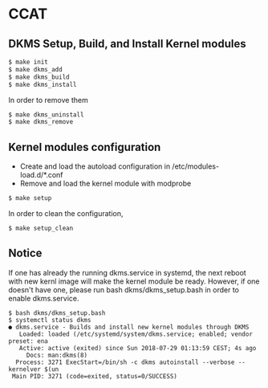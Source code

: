 # CCAT 


## DKMS Setup, Build, and Install Kernel modules


```sh
$ make init
$ make dkms_add
$ make dkms_build
$ make dkms_install
```

In order to remove them

```sh
$ make dkms_uninstall
$ make dkms_remove
```

## Kernel modules configuration

* Create and load the autoload configuration in /etc/modules-load.d/*.conf
* Remove and load the kernel module with modprobe

```sh
$ make setup
```

In order to clean the configuration,

```sh
$ make setup_clean
```

## Notice
If one has already the running dkms.service in systemd, the next reboot with new kernl image will make the kernel module be ready. However, if one doesn't have one, please run bash dkms/dkms_setup.bash in order to enable dkms.service.

```
$ bash dkms/dkms_setup.bash
$ systemctl status dkms
● dkms.service - Builds and install new kernel modules through DKMS
   Loaded: loaded (/etc/systemd/system/dkms.service; enabled; vendor preset: ena
   Active: active (exited) since Sun 2018-07-29 01:13:59 CEST; 4s ago
     Docs: man:dkms(8)
  Process: 3271 ExecStart=/bin/sh -c dkms autoinstall --verbose --kernelver $(un
 Main PID: 3271 (code=exited, status=0/SUCCESS)

```